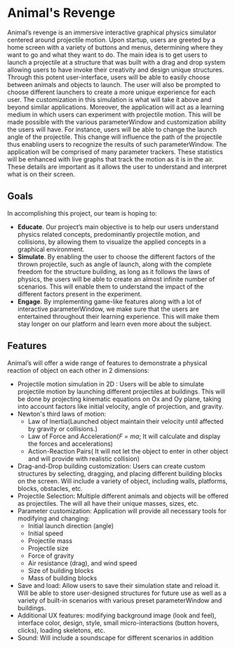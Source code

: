 # Animal's Revenge

Animal’s revenge is an immersive interactive graphical physics simulator centered around
projectile motion. Upon startup, users are greeted by a home screen with a variety of
buttons and menus, determining where they want to go and what they want to do. The
main idea is to get users to launch a projectile at a structure that was built with a drag
and drop system allowing users to have invoke their creativity and design unique structures.
Through this potent user-interface, users will be able to easily choose between animals and
objects to launch. The user will also be prompted to choose different launchers to create a
more unique experience for each user. The customization in this simulation is what will take
it above and beyond similar applications. Moreover, the application will act as a learning
medium in which users can experiment with projectile motion. This will be made possible
with the various parameterWindow and customization ability the users will have. For instance,
users will be able to change the launch angle of the projectile. This change will influence the
path of the projectile thus enabling users to recognize the results of such parameterWindow. The
application will be comprised of many parameter trackers. These statistics will be enhanced
with live graphs that track the motion as it is in the air. These details are important as it
allows the user to understand and interpret what is on their screen.

## Goals

In accomplishing this project, our team is hoping to:

- **Educate**. Our project’s main objective is to help our users understand physics related
  concepts, predominantly projectile motion, and collisions, by allowing them to visualize
  the applied concepts in a graphical environment.
- **Simulate**. By enabling the user to choose the different factors of the thrown projectile,
  such as angle of launch, along with the complete freedom for the structure building, as
  long as it follows the laws of physics, the users will be able to create an almost infinite
  number of scenarios. This will enable them to understand the impact of the different
  factors present in the experiment.
- **Engage**. By implementing game-like features along with a lot of interactive parameterWindow,
  we make sure that the users are entertained throughout their learning experience.
  This will make them stay longer on our platform and learn even more about the subject.

## Features

Animal’s will offer a wide range of features to demonstrate a physical reaction of object on
each other in 2 dimensions:

- Projectile motion simulation in 2D : Users will be able to simulate projectile motion by
  launching different projectiles at buildings. This will be done by projecting kinematic
  equations on Ox and Oy plane, taking into account factors like initial velocity, angle
  of projection, and gravity.
- Newton's third laws of motion:
  - Law of Inertia(Launched object maintain their velocity until affected by gravity
    or collisions.)
  - Law of Force and Acceleration(_F = ma_; It will calculate and display the forces
    and accelerations)
  - Action-Reaction Pairs( It will not let the object to enter in other object and will
    provide with realistic collision)
- Drag-and-Drop building customization: Users can create custom structures by selecting,
  dragging, and placing different building blocks on the screen. Will include a variety
  of object, including walls, platforms, blocks, obstacles, etc.
- Projectile Selection: Multiple different animals and objects will be offered as projectiles.
  The will all have their unique masses, sizes, etc.
- Parameter customization: Application will provide all necessary tools for modifying
  and changing:
  - Initial launch direction (angle)
  - Initial speed
  - Projectile mass
  - Projectile size
  - Force of gravity
  - Air resistance (drag), and wind speed
  - Size of building blocks
  - Mass of building blocks
- Save and load: Allow users to save their simulation state and reload it. Will be able
  to store user-designed structures for future use as well as a variety of built-in scenarios
  with various preset parameterWindow and buildings.
- Additional UX features: modifying background image (look and feel), interface color,
  design, style, small micro-interactions (button hovers, clicks), loading skeletons, etc.
- Sound: Will include a soundscape for different scenarios in addition

